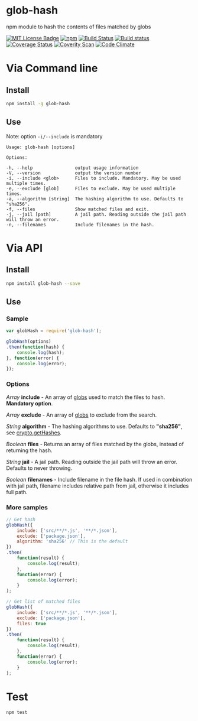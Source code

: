 # glob-hash
npm module to hash the contents of files matched by globs

[![MIT License Badge](https://img.shields.io/badge/license-MIT-blue.svg)](https://github.com/roccivic/glob-hash/blob/master/LICENSE.txt)
[![npm](https://img.shields.io/npm/v/glob-hash.svg)](https://www.npmjs.com/package/glob-hash)
[![Build Status](https://travis-ci.org/roccivic/glob-hash.svg?branch=master)](https://travis-ci.org/roccivic/glob-hash)
[![Build status](https://ci.appveyor.com/api/projects/status/22b1tjoqm0yksnqb/branch/master?svg=true)](https://ci.appveyor.com/project/roccivic/glob-hash/branch/master)
[![Coverage Status](https://coveralls.io/repos/github/roccivic/glob-hash/badge.svg?branch=master)](https://coveralls.io/github/roccivic/glob-hash?branch=master)
[![Coverity Scan](https://scan.coverity.com/projects/11067/badge.svg)](https://scan.coverity.com/projects/roccivic-glob-hash)
[![Code Climate](https://codeclimate.com/github/roccivic/glob-hash/badges/gpa.svg)](https://codeclimate.com/github/roccivic/glob-hash)

# Via Command line

## Install
```sh
npm install -g glob-hash
```

## Use
Note: option ```-i/--include``` is mandatory

    Usage: glob-hash [options]

    Options:

    -h, --help                output usage information
    -V, --version             output the version number
    -i, --include <glob>      Files to include. Mandatory. May be used multiple times.
    -e, --exclude [glob]      Files to exclude. May be used multiple times.
    -a, --algorithm [string]  The hashing algorithm to use. Defaults to "sha256".
    -f, --files               Show matched files and exit.
    -j, --jail [path]         A jail path. Reading outside the jail path will throw an error.
    -n, --filenames           Include filenames in the hash.

# Via API

## Install
```sh
npm install glob-hash --save
```

## Use
### Sample
```js
var globHash = require('glob-hash');

globHash(options)
.then(function(hash) {
    console.log(hash);
}, function(error) {
    console.log(error);
});
```

### Options
*Array* **include** - An array of [globs](https://www.npmjs.com/package/glob) used to match the files to hash. **Mandatory option**.

*Array* **exclude** - An array of [globs](https://www.npmjs.com/package/glob) to exclude from the search.

*String* **algorithm** - The hashing algorithms to use. Defaults to **"sha256"**, see [crypto.getHashes](https://nodejs.org/api/crypto.html#crypto_crypto_gethashes).

*Boolean* **files** - Returns an array of files matched by the globs, instead of returning the hash.

*String* **jail** - A jail path. Reading outside the jail path will throw an error. Defaults to never throwing.

*Boolean* **filenames** - Include filename in the file hash. If used in combination with jail path, filename includes relative path from jail, otherwise it includes full path.

### More samples
```js
// Get hash
globHash({
    include: ['src/**/*.js', '**/*.json'],
    exclude: ['package.json'],
    algorithm: 'sha256' // This is the default
})
.then(
    function(result) {
        console.log(result);
    },
    function(error) {
        console.log(error);
    }
);
```

```js
// Get list of matched files
globHash({
    include: ['src/**/*.js', '**/*.json'],
    exclude: ['package.json'],
    files: true
})
.then(
    function(result) {
        console.log(result);
    },
    function(error) {
        console.log(error);
    }
);
```

# Test
```
npm test
```
